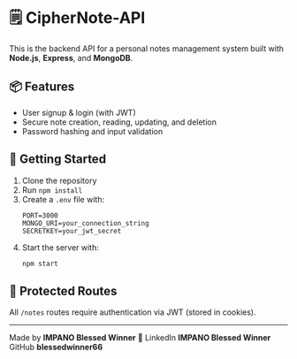 # 🗒️ CipherNote-API

This is the backend API for a personal notes management system built with **Node.js**, **Express**, and **MongoDB**.

## 📦 Features

- User signup & login (with JWT)
- Secure note creation, reading, updating, and deletion
- Password hashing and input validation

## 🚀 Getting Started

1. Clone the repository  
2. Run `npm install`  
3. Create a `.env` file with:
   ```
   PORT=3000
   MONGO_URI=your_connection_string
   SECRETKEY=your_jwt_secret
   ```
4. Start the server with:  
   ```bash
   npm start
   ```

## 🔐 Protected Routes

All `/notes` routes require authentication via JWT (stored in cookies).

---

Made by **IMPANO Blessed Winner** 🚀
LinkedIn **IMPANO Blessed Winner**
GitHub **blessedwinner66**

